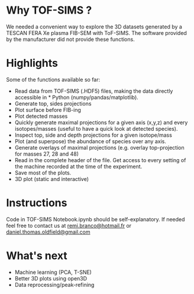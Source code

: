 # Why TOF-SIMS ?
We needed a convenient way to explore the 3D datasets generated by a TESCAN FERA Xe plasma FIB-SEM with ToF-SIMS.  The software provided by the manufacturer did not provide these functions.

# Highlights
Some of the functions available so far:
* Read data from TOF-SIMS (.HDF5) files, making the data directly accessible in * Python (numpy/pandas/matplotlib).
* Generate top, sides projections
* Plot surface before FIB-ing
* Plot detected masses
* Quickly generate maximal projections for a given axis (x,y,z) and every isotopes/masses (useful to have a quick look at detected species).
* Inspect top, side and depth projections for a given isotope/mass
* Plot (and superpose) the abundance of species over any axis.
* Generate overlays of maximal projections (e.g. overlay top-projection for masses 27, 28 and 48)
* Read in the complete header of the file. Get access to every setting of the machine recorded at the time of the experiment.
* Save most of the plots.
* 3D plot (static and interactive)

# Instructions
Code in TOF-SIMS Notebook.ipynb should be self-explanatory.  If needed feel free to contact us at remi.branco@hotmail.fr or daniel.thomas.oldfield@gmail.com


# What's next
* Machine learning (PCA, T-SNE)
* Better 3D plots using open3D
* Data reprocessing/peak-refining
